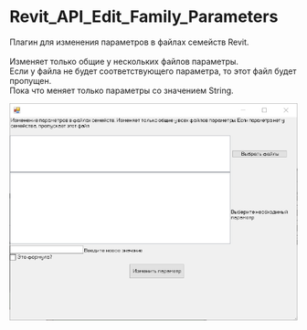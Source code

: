 # Revit_API_Edit_Family_Parameters

Плагин для изменения параметров в файлах семейств Revit.</br>
</br>
Изменяет только общие у нескольких файлов параметры.</br>
Если у файла не будет соответствующего параметра, то этот файл будет пропущен.</br>
Пока что меняет только параметры со значением String.</br>

<img src="Images/2023-10-02_16-16-23.png" alt="drawing" width="800"/>

